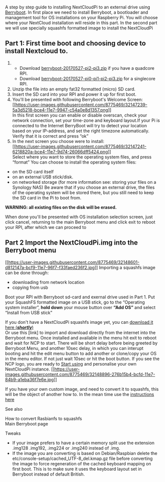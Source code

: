A step by step guide to installing NextCloudPi to an external drive using [Berryboot](https://github.com/maxnet/berryboot).
In first place we need to install Berryboot, a bootloader and management tool for OS installations on your Raspberry Pi. You will choose where your NextCloud installation will reside in this part.  In the second part we will use specially squashfs formatted image to install the NextCloudPi

## Part 1: First time boot and choosing device to install Nextcloud to.

1. - Download [berryboot-20170527-pi2-pi3.zip](http://downloads.sourceforge.net/project/berryboot/berryboot-20170527-pi2-pi3.zip) if you have a quadcore RPI.  
   - Download [berryboot-20170527-pi0-pi1-pi2-pi3.zip](http://downloads.sourceforge.net/project/berryboot/berryboot-20170527-pi0-pi1-pi2-pi3.zip) for a singlecore RPI.
2. Unzip the file into an empty fat32 formatted (micro) SD card.
3. Insert the SD card into your RPI and power it up for first boot.
4. You'll be presented with following Berryboot's Welcome Screen:
[[https://user-images.githubusercontent.com/8775469/32147239-5a3d5218-bce4-11e7-9947-c54a0e8d1357.png]]   
In this first screen you can enable or disable overscan, check your network connection, set your time-zone and keyboard layout.If your Pi is connected to the Internet BerryBoot will try to detect your location based on your IP-address, and set the right timezone automatically. Verify that it is correct and press “ok”
5. In the next screen you choose were to install:  
[[https://user-images.githubusercontent.com/8775469/32147241-6218820a-bce4-11e7-9d74-26066dff5424.png]]   
Select where you want to store the operating system files, and press “format”
You can choose to install the operating system files: 
- on the SD card itself
- on an external USB stick/disk.
- on networked storage (for more information see: storing your files on a Synology NAS)
Be aware that if you choose an external drive, the files of the operating system will be stored there, but you still need to keep the SD card in the Pi to boot from.

**WARNING: all existing files on the disk will be erased.**

When done you'll be presented with OS installation selection screen, just click cancel, returning to the main Berryboot menu and click exit to reboot your RPI, after which we can proceed to

## Part 2 Import the NextCloudPi.img into the Berryboot menu
[[https://user-images.githubusercontent.com/8775469/32148601-d812147a-bcf9-11e7-96f7-f33faed236f2.jpg]]
Importing a squashfs image can be done through:
- downloading from network location
- copying from usb

Boot your RPI with Berryboot sd-card and exernal drive used in Part 1.
Put your SquashFS formatted image on a USB stick, go to the “Operating system installer”, **hold down** your mouse button over **“Add OS”** and select “Install from USB stick” 

If you don't have a NextCloudPi squashfs image yet, you can [download it here (__*shortly*__)](https://ownyourbits.com/2017/02/13/nextcloud-ready-raspberry-pi-image/)  
Or use this [link] to import and download directly from the internet into the Berryboot menu.
Once installed and available in the menu hit exit to reboot and wait for NCP to start. 
There will be short delay before being greeted by Berryboot Menu, and another 10sec delay, in which you can interupt booting and hit the edit menu button to add another or clone/copy your OS in the menu editor. If not just wait 10sec or hit the boot button. If you see the NCP logo, you are ready to [Start using](https://github.com/nextcloud/nextcloudpi/wiki/How-to-access-NextCloudPi) and personalise your own NextCloudPi instance.
[[https://user-images.githubusercontent.com/8775469/32148896-276b15b4-bcfd-11e7-84b9-a1eba36f7e6e.jpg]]

If you have your own custom image, and need to convert it to squashfs, this will be the object of another how to. In the mean time use the [instructions here](http://www.berryterminal.com/doku.php/berryboot/adding_custom_distributions)

See also

How to convert Rasbianfs to squashfs  
Main Berryboot page  

Tweaks
- If your image prefers to have a certain memory split use the extension .img128 .img192, .img224 or .img240 instead of .img.
- If the image you are converting is based on Debian/Raspbian delete the etc/console-setup/cached_UTF-8_del.kmap.gz file before converting the image to force regeneration of the cached keyboard mapping on first boot. This is to make sure it uses the keyboard layout set in Berryboot instead of default British.

